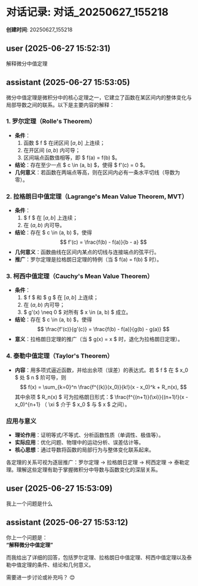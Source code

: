 # 对话记录: 对话_20250627_155218

**创建时间**: 20250627_155218

## user (2025-06-27 15:52:31)

解释微分中值定理

## assistant (2025-06-27 15:53:05)

微分中值定理是微积分中的核心定理之一，它建立了函数在某区间内的整体变化与局部导数之间的联系。以下是主要内容的解释：

### 1. **罗尔定理（Rolle's Theorem）**
   - **条件**：
     1. 函数 $ f $ 在闭区间 $[a, b]$ 上连续；
     2. 在开区间 $(a, b)$ 内可导；
     3. 区间端点函数值相等，即 $ f(a) = f(b) $。
   - **结论**：存在至少一点 $ c \in (a, b) $，使得 $ f'(c) = 0 $。
   - **几何意义**：若函数在两端点等高，则在区间内必有一条水平切线（导数为零）。

### 2. **拉格朗日中值定理（Lagrange's Mean Value Theorem, MVT）**
   - **条件**：
     1. $ f $ 在 $[a, b]$ 上连续；
     2. 在 $(a, b)$ 内可导。
   - **结论**：存在 $ c \in (a, b) $，使得  
     $$
     f'(c) = \frac{f(b) - f(a)}{b - a}
     $$
   - **几何意义**：函数曲线在区间内某点的切线与连接端点的弦平行。
   - **推广**：罗尔定理是拉格朗日定理的特例（当 $ f(a) = f(b) $ 时）。

### 3. **柯西中值定理（Cauchy's Mean Value Theorem）**
   - **条件**：
     1. $ f $ 和 $ g $ 在 $[a, b]$ 上连续；
     2. 在 $(a, b)$ 内可导；
     3. $ g'(x) \neq 0 $ 对所有 $ x \in (a, b) $ 成立。
   - **结论**：存在 $ c \in (a, b) $，使得  
     $$
     \frac{f'(c)}{g'(c)} = \frac{f(b) - f(a)}{g(b) - g(a)}
     $$
   - **意义**：拉格朗日定理的推广（当 $ g(x) = x $ 时，退化为拉格朗日定理）。

### 4. **泰勒中值定理（Taylor's Theorem）**
   - **内容**：用多项式逼近函数，并给出余项（误差）的表达式。若 $ f $ 在 $ x_0 $ 处 $ n $ 阶可导，则  
     $$
     f(x) = \sum_{k=0}^n \frac{f^{(k)}(x_0)}{k!}(x - x_0)^k + R_n(x),
     $$
     其中余项 $ R_n(x) $ 可为拉格朗日形式：$ \frac{f^{(n+1)}(\xi)}{(n+1)!}(x - x_0)^{n+1} $（$ \xi $ 介于 $ x_0 $ 与 $ x $ 之间）。

### **应用与意义**
- **理论作用**：证明等式/不等式、分析函数性质（单调性、极值等）。
- **实际应用**：优化问题、物理中的运动分析、误差估计等。
- **核心思想**：通过导数将函数的局部行为与整体变化联系起来。

各定理的关系可视为逐层推广：罗尔定理 → 拉格朗日定理 → 柯西定理 → 泰勒定理。理解这些定理有助于掌握微积分中导数与函数变化的深层关系。

## user (2025-06-27 15:53:09)

我上一个问题是什么

## assistant (2025-06-27 15:53:12)

你上一个问题是：  
**“解释微分中值定理”**  

而我给出了详细的回答，包括罗尔定理、拉格朗日中值定理、柯西中值定理以及泰勒中值定理的条件、结论和几何意义。  

需要进一步讨论或补充吗？ 😊

